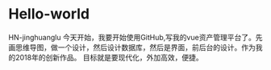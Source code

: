# Hello-world
HN-jinghuanglu
今天开始，我要开始使用GitHub,写我的vue资产管理平台了。先画思维导图，做一个设计，然后设计数据库，然后是界面，前后台的设计。作为我的2018年的创新作品。
目标就是要现代化，外加高效，便捷。
